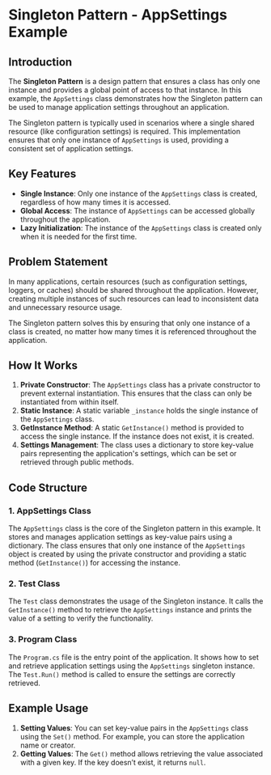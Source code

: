 # Singleton Pattern - AppSettings Example

## Introduction

The **Singleton Pattern** is a design pattern that ensures a class has only one instance and provides a global point of access to that instance. In this example, the `AppSettings` class demonstrates how the Singleton pattern can be used to manage application settings throughout an application.

The Singleton pattern is typically used in scenarios where a single shared resource (like configuration settings) is required. This implementation ensures that only one instance of `AppSettings` is used, providing a consistent set of application settings.

## Key Features

- **Single Instance**: Only one instance of the `AppSettings` class is created, regardless of how many times it is accessed.
- **Global Access**: The instance of `AppSettings` can be accessed globally throughout the application.
- **Lazy Initialization**: The instance of the `AppSettings` class is created only when it is needed for the first time.

## Problem Statement

In many applications, certain resources (such as configuration settings, loggers, or caches) should be shared throughout the application. However, creating multiple instances of such resources can lead to inconsistent data and unnecessary resource usage.

The Singleton pattern solves this by ensuring that only one instance of a class is created, no matter how many times it is referenced throughout the application.

## How It Works

1. **Private Constructor**: The `AppSettings` class has a private constructor to prevent external instantiation. This ensures that the class can only be instantiated from within itself.
2. **Static Instance**: A static variable `_instance` holds the single instance of the `AppSettings` class.
3. **GetInstance Method**: A static `GetInstance()` method is provided to access the single instance. If the instance does not exist, it is created.
4. **Settings Management**: The class uses a dictionary to store key-value pairs representing the application's settings, which can be set or retrieved through public methods.

## Code Structure

### 1. **AppSettings Class**

The `AppSettings` class is the core of the Singleton pattern in this example. It stores and manages application settings as key-value pairs using a dictionary. The class ensures that only one instance of the `AppSettings` object is created by using the private constructor and providing a static method (`GetInstance()`) for accessing the instance.

### 2. **Test Class**

The `Test` class demonstrates the usage of the Singleton instance. It calls the `GetInstance()` method to retrieve the `AppSettings` instance and prints the value of a setting to verify the functionality.

### 3. **Program Class**

The `Program.cs` file is the entry point of the application. It shows how to set and retrieve application settings using the `AppSettings` singleton instance. The `Test.Run()` method is called to ensure the settings are correctly retrieved.

## Example Usage

1. **Setting Values**: You can set key-value pairs in the `AppSettings` class using the `Set()` method. For example, you can store the application name or creator.
2. **Getting Values**: The `Get()` method allows retrieving the value associated with a given key. If the key doesn’t exist, it returns `null`.

